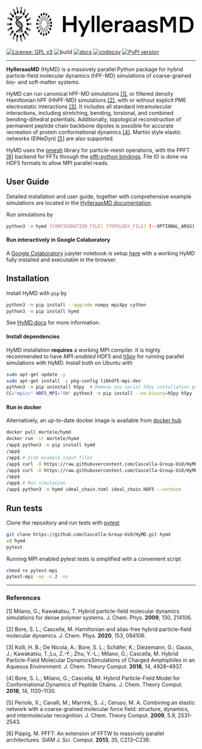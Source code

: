 <a href="https://cascella-group-uio.github.io/HyMD/">
  <img src="https://github.com/Cascella-Group-UiO/HyMD/blob/main/docs/img/hymd_logo_text_black.png?raw=true" width="500" title="HylleraasMD">
</a>

[![License: GPL v3](https://img.shields.io/badge/License-LGPLv3-blue.svg)](https://www.gnu.org/licenses/lgpl-3.0.html) ![build](https://github.com/Cascella-Group-UiO/HyMD-2021/workflows/build/badge.svg) [![docs](https://github.com/Cascella-Group-UiO/HyMD/actions/workflows/docs_pages.yml/badge.svg)](https://cascella-group-uio.github.io/HyMD/) [![codecov](https://codecov.io/gh/Cascella-Group-UiO/HyMD/branch/main/graph/badge.svg?token=BXZ7B9RXV9)](https://codecov.io/gh/Cascella-Group-UiO/HyMD) [![PyPI version](https://badge.fury.io/py/hymd.svg)](https://badge.fury.io/py/hymd)

---------
**HylleraasMD** (HyMD) is a massively parallel Python package for hybrid particle-field molecular dynamics (hPF-MD) simulations of coarse-grained bio- and soft-matter systems.

HyMD can run canonical hPF-MD simulations [[1]](#1), or filtered density Hamiltonian hPF (HhPF-MD) simulations [[2]](#2), with or without explicit PME electrostatic interactions [[3]](#3). It includes all standard intramolecular interactions, including stretching, bending, torsional, and combined bending-dihedral potentials. Additionally, topological reconstruction of permanent peptide chain backbone dipoles is possible for accurate recreation of protein conformational dynamics [[4]](#4). Martini style elastic networks (ElNeDyn) [[5]](#5) are also supported.

HyMD uses the [pmesh](github.com/rainwoodman/pmesh) library for particle-mesh operations, with the PPFT [[6]](#6) backend for FFTs through the [pfft-python bindings](github.com/rainwoodman/pfft-python). File IO is done via HDF5 formats to allow MPI parallel reads.

## User Guide
Detailed installation and user guide, together with comprehensive example simulations are located in the [HylleraasMD documentation](https://cascella-group-uio.github.io/HyMD/index.html).

Run simulations by
```bash
python3 -m hymd [CONFIGURATION_FILE] [TOPOLOGY_FILE] (--OPTIONAL_ARGS)
```

#### Run interactively in Google Colaboratory
A [Google Colaboratory](https://colab.research.google.com/) jupyter notebook is setup [here](https://colab.research.google.com/drive/1jfzRaXjL3q53J4U8OrCgADepmf_HuCOh?usp=sharing) with a working HyMD fully installed and executable in the browser.

## Installation
Install HyMD with `pip` by
```bash
python3 -m pip install --upgrade numpy mpi4py cython
python3 -m pip install hymd
```
See [HyMD docs](https://cascella-group-uio.github.io/HyMD/index.html) for more information.

#### Install dependencies
HyMD installation **requires** a working MPI compiler. It is highly recommended to have *MPI-enabled* HDF5 and [h5py](https://docs.h5py.org/en/stable/mpi.html) for running parallel simulations with HyMD. Install both on Ubuntu with
```bash
sudo apt-get update -y
sudo apt-get install -y pkg-config libhdf5-mpi-dev
python3 -m pip uninstall h5py  # Remove any serial h5py installation present
CC="mpicc" HDF5_MPI="ON" python3 -m pip install --no-binary=h5py h5py
```

#### Run in docker
Alternatively, an up-to-date docker image is available from [docker hub](https://hub.docker.com/repository/docker/mortele/hymd)
```bash
docker pull mortele/hymd
docker run -it mortele/hymd
/app$ python3 -m pip install hymd
/app$
/app$ # Grab example input files
/app$ curl -O https://raw.githubusercontent.com/Cascella-Group-UiO/HyMD-tutorial/main/ideal_chain/ideal_chain.toml
/app$ curl -O https://raw.githubusercontent.com/Cascella-Group-UiO/HyMD-tutorial/main/ideal_chain/ideal_chain.HDF5
/app$
/app$ # Run simulation
/app$ python3 -m hymd ideal_chain.toml ideal_chain.HDF5 --verbose
```

## Run tests
Clone the repository and run tests with [pytest](https://docs.pytest.org/en/latest)
```bash
git clone https://github.com/Cascella-Group-UiO/HyMD.git hymd
cd hymd
pytest
```
Running MPI enabled pytest tests is simplified with a convenient script
```bash
chmod +x pytest-mpi
pytest-mpi -oo -n 2 -ns
```

---------

### References
<a id="1">[1]</a>
Milano, G.; Kawakatsu, T. Hybrid particle-field molecular dynamics simulations for dense polymer systems. J. Chem. Phys. **2009**, 130, 214106.

<a id="2">[2]</a>
Bore, S. L.; Cascella, M. Hamiltonian and alias-free hybrid particle–field molecular dynamics. J. Chem. Phys. **2020**, 153, 094106.

<a id="3">[3]</a>
Kolli, H. B.; De Nicola, A.; Bore, S. L.; Schäfer, K.; Diezemann, G.; Gauss, J.; Kawakatsu, T.;Lu, Z.-Y.; Zhu, Y.-L.; Milano, G.; Cascella, M. Hybrid Particle-Field Molecular DynamicsSimulations of Charged Amphiphiles in an Aqueous Environment. J. Chem. Theory Comput. **2018**, 14, 4928–4937.

<a id="4">[4]</a>
Bore, S. L.; Milano, G.; Cascella, M. Hybrid Particle-Field Model for Conformational Dynamics of Peptide Chains. J. Chem. Theory Comput. **2018**, 14, 1120–1130.

<a id="5">[5]</a>
Periole, X.; Cavalli, M.; Marrink, S. J.; Ceruso, M. A. Combining an elastic network with a coarse-grained molecular force field: structure, dynamics, and intermolecular recognition. J. Chem. Theory Comput. **2009**, 5.9, 2531-2543.

<a id="6">[6]</a>
Pippig, M. PFFT: An extension of FFTW to massively parallel architectures. SIAM J. Sci. Comput. **2013**, 35, C213–C236.
